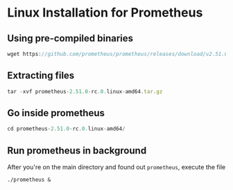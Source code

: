 # Linux Installation for Prometheus

## Using pre-compiled binaries

```javascript
wget https://github.com/prometheus/prometheus/releases/download/v2.51.0/prometheus-2.51.0.linux-amd64.tar.gz
```

## Extracting files

```javascript
tar -xvf prometheus-2.51.0-rc.0.linux-amd64.tar.gz
```

## Go inside prometheus

```javascript
cd prometheus-2.51.0-rc.0.linux-amd64/
```

## Run prometheus in background

After you're on the main directory and found out `prometheus`, execute the file

```./prometheus &```
